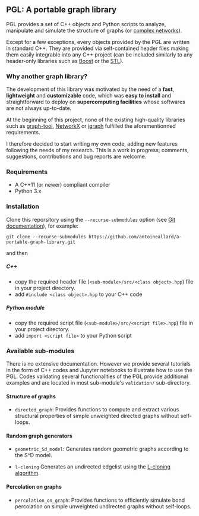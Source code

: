 ## PGL: A portable graph library

PGL provides a set of C++ objects and Python scripts to analyze, manipulate and simulate the structure of graphs (or [complex networks]).

Except for a few exceptions, every objects provided by the PGL are written in standard C++. They are provided via self-contained header files making them easily integrable into any C++ project (can be included similarly to any header-only libraries such as [Boost] or the [STL]).

<!--- Some functionalities of the C++ library are also available as a Python module. Objects in this module are simple wrappers around the C++ objects generated by [pybind11].--->

### Why another graph library?

The development of this library was motivated by the need of a __fast__, __lightweight__ and __customizable__ code, which was __easy to install__ and straightforward to deploy on __supercomputing facilities__ whose softwares are not always up-to-date.

At the beginning of this project, none of the existing high-quality libraries such as [graph-tool], [NetworkX] or [igraph] fulfilled the aforementionned requirements.

I therefore decided to start writing my own code, adding new features following the needs of my research. This is a work in progress; comments, suggestions, contributions and bug reports are welcome.

### Requirements

  * A C++11 (or newer) compliant compiler
  * Python 3.x
  <!--- * [pybind11] (for the Python module; should be installed automatically)--->


### Installation<!-- (Linux, OS X)-->

Clone this reporsitory using the `--recurse-submodules` option (see [Git documentation]), for example:
```
git clone --recurse-submodules https://github.com/antoineallard/a-portable-graph-library.git
```
and then
##### C++
  * copy the required header file (`<sub-module>/src/<class object>.hpp`) file in your project directory.
  * add `#include <class object>.hpp` to your C++ code

##### Python module
  * copy the required script file (`<sub-module>/src/<script file>.hpp`) file in your project directory.
  * add `import <script file>` to your Python script


### Available sub-modules

There is no extensive documentation. However we provide several tutorials in the form of C++ codes and Jupyter notebooks to illustrate how to use the PGL. Codes validating several functionalities of the PGL provide additional examples and are located in most sub-module's `validation/` sub-directory.

#### Structure of graphs

  * `directed_graph`: Provides functions to compute and extract various structural properties of simple unweighted directed graphs without self-loops.
<!--- Most of these functionalities are also available in the `pgl` Python module.--->


#### Random graph generators

  * `geometric_Sd_model`: Generates random geometric graphs according to the S^D model.

  * `l-cloning` Generates an undirected edgelist using the [L-cloning algorithm][6]. <!--As the number of copies goes to infinity, the generated edgelist belongs to the ensemble considered in the message passing approach.-->


#### Percolation on graphs

  * `percolation_on_graph`: Provides functions to efficiently simulate bond percolation on simple unweighted undirected graphs without self-loops.



[Boost]:              https://www.boost.org
[complex networks]:   https://en.wikipedia.org/wiki/Complex_network
[Eigen]:              http://eigen.tuxfamily.org
[Git documentation]:  https://git-scm.com/book/en/v2/Git-Tools-Submodules
[graph-tool]:         https://graph-tool.skewed.de/
[igraph]:             https://igraph.org/
[NetworkX]:           https://networkx.github.io/
[pybind11]:           https://github.com/pybind/pybind11
[Spectra]:            https://spectralib.org/
[STL]:                https://en.cppreference.com/w


[2]: http://doi.org/10.1103/PhysRevE.64.026118
[5]: http://doi.org/10.1103/PhysRevLett.113.208702
[6]: http://doi.org/10.1103/PhysRevE.91.052807
